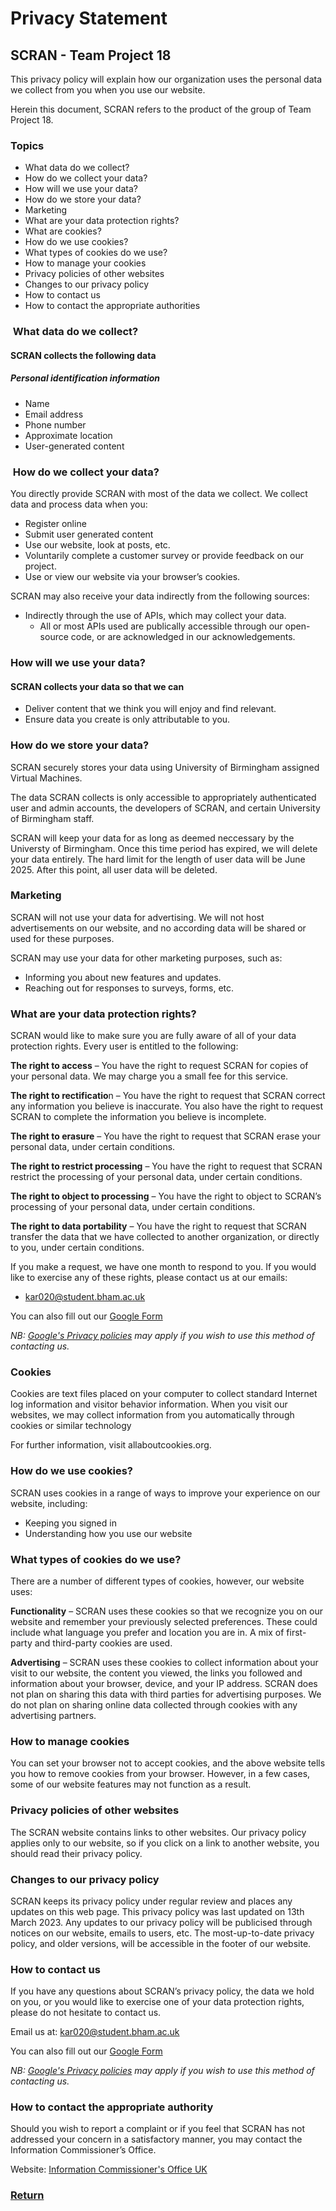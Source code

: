 # Privacy Statement

## SCRAN - Team Project 18

This privacy policy will explain how our organization uses the personal data we collect from you when you use our website.

Herein this document, SCRAN refers to the product of the group of Team Project 18.

### Topics

- What data do we collect?
- How do we collect your data?
- How will we use your data?
- How do we store your data?
- Marketing
- What are your data protection rights?
- What are cookies?
- How do we use cookies?
- What types of cookies do we use?
- How to manage your cookies
- Privacy policies of other websites
- Changes to our privacy policy
- How to contact us
- How to contact the appropriate authorities

###  What data do we collect?

#### SCRAN collects the following data

##### Personal identification information

- Name
- Email address
- Phone number
- Approximate location
- User-generated content

###  How do we collect your data?

You directly provide SCRAN with most of the data we collect. We collect data and process data when you:

- Register online
- Submit user generated content
- Use our website, look at posts, etc.
- Voluntarily complete a customer survey or provide feedback on our project.
- Use or view our website via your browser’s cookies.

SCRAN may also receive your data indirectly from the following sources:

- Indirectly through the use of APIs, which may collect your data.
  - All or most APIs used are publically accessible through our open-source code, or are acknowledged in our acknowledgements.

### How will we use your data?

#### SCRAN collects your data so that we can

- Deliver content that we think you will enjoy and find relevant.
- Ensure data you create is only attributable to you.

### How do we store your data?

SCRAN securely stores your data using University of Birmingham assigned Virtual Machines.

The data SCRAN collects is only accessible to appropriately authenticated user and admin accounts, the developers of SCRAN, and certain University of Birmingham staff.

SCRAN will keep your data for as long as deemed neccessary by the Universty of Birmingham. Once this time period has expired, we will delete your data entirely. The hard limit for the length of user data will be June 2025. After this point, all user data will be deleted.

### Marketing

SCRAN will not use your data for advertising. We will not host advertisements on our website, and no according data will be shared or used for these purposes.

SCRAN may use your data for other marketing purposes, such as:

- Informing you about new features and updates.
- Reaching out for responses to surveys, forms, etc.

### What are your data protection rights?

SCRAN would like to make sure you are fully aware of all of your data protection rights. Every user is entitled to the following:

**The right to access** – You have the right to request SCRAN for copies of your personal data. We may charge you a small fee for this service.

**The right to rectificatio**n – You have the right to request that SCRAN correct any information you believe is inaccurate. You also have the right to request SCRAN to complete the information you believe is incomplete.

**The right to erasure** – You have the right to request that SCRAN erase your personal data, under certain conditions.

**The right to restrict processing** – You have the right to request that SCRAN restrict the processing of your personal data, under certain conditions.

**The right to object to processing** – You have the right to object to SCRAN’s processing of your personal data, under certain conditions.

**The right to data portability** – You have the right to request that SCRAN transfer the data that we have collected to another organization, or directly to you, under certain conditions.

If you make a request, we have one month to respond to you. If you would like to exercise any of these rights, please contact us at our emails:

- kar020@student.bham.ac.uk

You can also fill out our [Google Form](https://forms.gle/VHJByhpWcZciiW5K9)

_NB: [Google's Privacy policies](https://policies.google.com/privacy) may apply if you wish to use this method of contacting us._

### Cookies

Cookies are text files placed on your computer to collect standard Internet log information and visitor behavior information. When you visit our websites, we may collect information from you automatically through cookies or similar technology

For further information, visit allaboutcookies.org.

### How do we use cookies?

SCRAN uses cookies in a range of ways to improve your experience on our website, including:

- Keeping you signed in
- Understanding how you use our website

### What types of cookies do we use?

There are a number of different types of cookies, however, our website uses:

**Functionality** – SCRAN uses these cookies so that we recognize you on our website and remember your previously selected preferences. These could include what language you prefer and location you are in. A mix of first-party and third-party cookies are used.

**Advertising** – SCRAN uses these cookies to collect information about your visit to our website, the content you viewed, the links you followed and information about your browser, device, and your IP address. SCRAN does not plan on sharing this data with third parties for advertising purposes. We do not plan on sharing online data collected through cookies with any advertising partners.

### How to manage cookies

You can set your browser not to accept cookies, and the above website tells you how to remove cookies from your browser. However, in a few cases, some of our website features may not function as a result.

### Privacy policies of other websites

The SCRAN website contains links to other websites. Our privacy policy applies only to our website, so if you click on a link to another website, you should read their privacy policy.

### Changes to our privacy policy

SCRAN keeps its privacy policy under regular review and places any updates on this web page. This privacy policy was last updated on 13th March 2023. Any updates to our privacy policy will be publicised through notices on our website, emails to users, etc. The most-up-to-date privacy policy, and older versions, will be accessible in the footer of our website.

### How to contact us

If you have any questions about SCRAN’s privacy policy, the data we hold on you, or you would like to exercise one of your data protection rights, please do not hesitate to contact us.

Email us at: kar020@student.bham.ac.uk

You can also fill out our [Google Form](https://forms.gle/VHJByhpWcZciiW5K9)

_NB: [Google's Privacy policies](https://policies.google.com/privacy) may apply if you wish to use this method of contacting us._

### How to contact the appropriate authority

Should you wish to report a complaint or if you feel that SCRAN has not addressed your concern in a satisfactory manner, you may contact the Information Commissioner’s Office.

Website: [Information Commissioner's Office UK](https://ico.org.uk)

### [Return](README.md)

